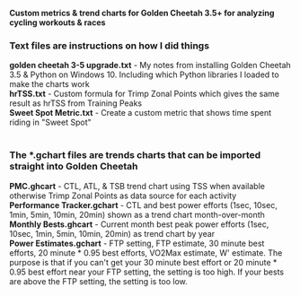 <b>Custom metrics & trend charts for Golden Cheetah 3.5+ for analyzing cycling workouts & races</b><br/>
<h3>Text files are instructions on how I did things</h3>
<b>golden cheetah 3-5 upgrade.txt</b> - My notes from installing Golden Cheetah 3.5 & Python on Windows 10. Including which Python libraries I loaded to make the charts work<br/>
<b>hrTSS.txt</b> - Custom formula for Trimp Zonal Points which gives the same result as hrTSS from Training Peaks<br/>
<b>Sweet Spot Metric.txt</b> - Create a custom metric that shows time spent riding in "Sweet Spot"<br/>
<br/>
<h3>The *.gchart files are trends charts that can be imported straight into Golden Cheetah</h3>
<b>PMC.ghcart</b> - CTL, ATL, & TSB trend chart using TSS when available otherwise Trimp Zonal Points as data source for each activity<br/>
<b>Performance Tracker.gchart</b> - CTL and best power efforts (1sec, 10sec, 1min, 5min, 10min, 20min) shown as a trend chart month-over-month<br/>
<b>Monthly Bests.ghcart</b> - Current month best peak power efforts (1sec, 10sec, 1min, 5min, 10min, 20min) as trend chart by year<br/>
<b>Power Estimates.gchart</b> - FTP setting, FTP estimate, 30 minute best efforts, 20 minute * 0.95 best efforts, VO2Max estimate, W' estimate. The purpose is that if you can't get your 30 minute best effort or 20 minute * 0.95 best effort near your FTP setting, the setting is too high. If your bests are above the FTP setting, the setting is too low.<br/>

